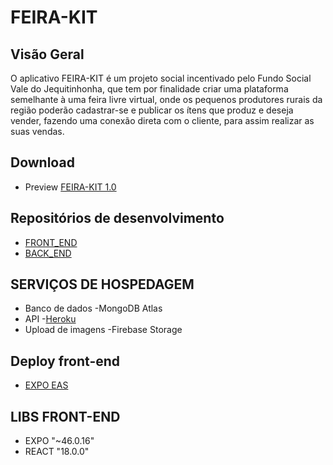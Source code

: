 # FEIRA-KIT

## Visão Geral

O aplicativo FEIRA-KIT é um projeto social incentivado pelo Fundo Social Vale do Jequitinhonha, que tem por finalidade criar uma plataforma semelhante à uma feira livre virtual, onde os pequenos produtores rurais da região poderão cadastrar-se e publicar os ítens que produz e deseja vender, fazendo uma conexão direta com o cliente, para assim realizar as suas vendas.

## Download
- Preview [FEIRA-KIT 1.0](https://expo.dev/accounts/feirakitapp/projects/feirakit-app/builds/d142de55-6f82-4d95-8199-c6fb55f58a70)
## Repositórios de desenvolvimento

- [FRONT_END](https://github.com/Henrique0896/feirakit-frontend)
- [BACK_END](https://github.com/Henrique0896/feirakit-backend)

## SERVIÇOS DE HOSPEDAGEM

- Banco de dados -MongoDB Atlas
- API -[Heroku](https://feira-kit.herokuapp.com/swagger)
- Upload de imagens -Firebase Storage

## Deploy front-end
- [EXPO EAS](https://docs.expo.dev/eas-update/getting-started/)

## LIBS FRONT-END
- EXPO "~46.0.16"
- REACT "18.0.0"

